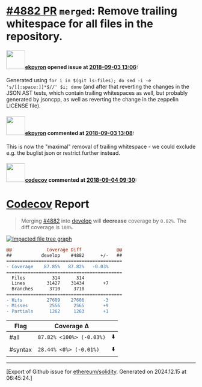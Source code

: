 # [\#4882 PR](https://github.com/ethereum/solidity/pull/4882) `merged`: Remove trailing whitespace for all files in the repository.

#### <img src="https://avatars.githubusercontent.com/u/1347491?v=4" width="50">[ekpyron](https://github.com/ekpyron) opened issue at [2018-09-03 13:06](https://github.com/ethereum/solidity/pull/4882):

Generated using ``for i in $(git ls-files); do sed -i -e 's/[[:space:]]*$//' $i; done`` (and after that reverting the changes in the JSON AST tests, which contain trailing whitespaces as well, but probably generated by jsoncpp, as well as reverting the change in the zeppelin LICENSE file).

#### <img src="https://avatars.githubusercontent.com/u/1347491?v=4" width="50">[ekpyron](https://github.com/ekpyron) commented at [2018-09-03 13:08](https://github.com/ethereum/solidity/pull/4882#issuecomment-418110409):

This is now the "maximal" removal of trailing whitespace - we could exclude e.g. the buglist json or restrict further instead.

#### <img src="https://avatars.githubusercontent.com/in/254?v=4" width="50">[codecov](https://github.com/apps/codecov) commented at [2018-09-04 09:30](https://github.com/ethereum/solidity/pull/4882#issuecomment-418302959):

# [Codecov](https://codecov.io/gh/ethereum/solidity/pull/4882?src=pr&el=h1) Report
> Merging [#4882](https://codecov.io/gh/ethereum/solidity/pull/4882?src=pr&el=desc) into [develop](https://codecov.io/gh/ethereum/solidity/commit/2783905babfbe2fd01ff5f7b2a2499bd13754f10?src=pr&el=desc) will **decrease** coverage by `0.02%`.
> The diff coverage is `100%`.

[![Impacted file tree graph](https://codecov.io/gh/ethereum/solidity/pull/4882/graphs/tree.svg?width=650&token=87PGzVEwU0&height=150&src=pr)](https://codecov.io/gh/ethereum/solidity/pull/4882?src=pr&el=tree)

```diff
@@             Coverage Diff             @@
##           develop    #4882      +/-   ##
===========================================
- Coverage    87.85%   87.82%   -0.03%     
===========================================
  Files          314      314              
  Lines        31427    31434       +7     
  Branches      3710     3710              
===========================================
- Hits         27609    27606       -3     
- Misses        2556     2565       +9     
- Partials      1262     1263       +1
```

| Flag | Coverage Δ | |
|---|---|---|
| #all | `87.82% <100%> (-0.03%)` | :arrow_down: |
| #syntax | `28.44% <0%> (-0.01%)` | :arrow_down: |


-------------------------------------------------------------------------------



[Export of Github issue for [ethereum/solidity](https://github.com/ethereum/solidity). Generated on 2024.12.15 at 06:45:24.]

